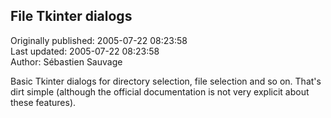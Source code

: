 ## File Tkinter dialogs  
Originally published: 2005-07-22 08:23:58  
Last updated: 2005-07-22 08:23:58  
Author: Sébastien Sauvage  
  
Basic Tkinter dialogs for directory selection, file selection and so on.
That's dirt simple (although the official documentation is not very explicit about these features).